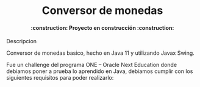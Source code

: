 <h1 align="center">Conversor de monedas</h1>

<h4 align="center"> :construction: Proyecto en construcción :construction:</h4
  
  
  <h2 align="center">Descripcion</h2>
  
 <p>Conversor de monedas basico, hecho en Java 11 y utilizando Javax Swing.</p>
 
 <p>Fue un challenge del programa ONE – Oracle Next Education donde debiamos poner a prueba lo aprendido en Java, debiamos cumplir con los siguientes requisitos para poder realizarlo:
</p>


 

  





